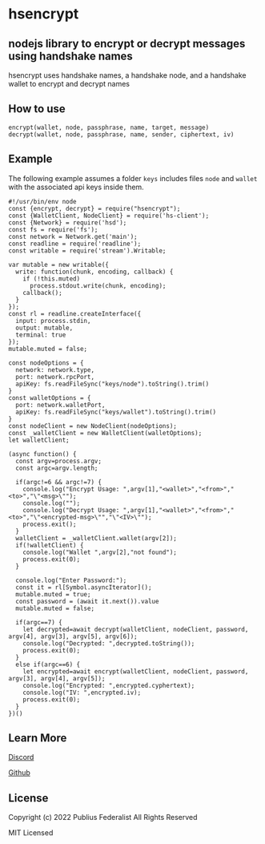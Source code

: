 # hsencrypt
## nodejs library to encrypt or decrypt messages using handshake names

hsencrypt uses handshake names, a handshake node, and a handshake wallet to encrypt and decrypt names

## How to use

```
encrypt(wallet, node, passphrase, name, target, message) 
decrypt(wallet, node, passphrase, name, sender, ciphertext, iv)
```

## Example

The following example assumes a folder `keys` includes files `node` and `wallet` with the associated api keys inside them.

```
#!/usr/bin/env node
const {encrypt, decrypt} = require("hsencrypt");
const {WalletClient, NodeClient} = require('hs-client');
const {Network} = require('hsd');
const fs = require('fs');
const network = Network.get('main');
const readline = require('readline');
const writable = require('stream').Writable;

var mutable = new writable({
  write: function(chunk, encoding, callback) {
    if (!this.muted)
      process.stdout.write(chunk, encoding);
    callback();
  }
});
const rl = readline.createInterface({
  input: process.stdin,
  output: mutable,
  terminal: true
});
mutable.muted = false;

const nodeOptions = {
  network: network.type,
  port: network.rpcPort,
  apiKey: fs.readFileSync("keys/node").toString().trim()
}
const walletOptions = {
  port: network.walletPort,
  apiKey: fs.readFileSync("keys/wallet").toString().trim()
}
const nodeClient = new NodeClient(nodeOptions);
const _walletClient = new WalletClient(walletOptions);
let walletClient;

(async function() {
  const argv=process.argv;
  const argc=argv.length;

  if(argc!=6 && argc!=7) {
    console.log("Encrypt Usage: ",argv[1],"<wallet>","<from>","<to>","\"<msg>\"");
    console.log("");
    console.log("Decrypt Usage: ",argv[1],"<wallet>","<from>","<to>","\"<encrypted-msg>\"","\"<IV>\"");
    process.exit();
  }
  walletClient = _walletClient.wallet(argv[2]);
  if(!walletClient) {
    console.log("Wallet ",argv[2],"not found");
    process.exit(0);
  }

  console.log("Enter Password:");
  const it = rl[Symbol.asyncIterator]();
  mutable.muted = true;
  const password = (await it.next()).value
  mutable.muted = false;

  if(argc==7) {
    let decrypted=await decrypt(walletClient, nodeClient, password, argv[4], argv[3], argv[5], argv[6]);
    console.log("Decrypted: ",decrypted.toString());
    process.exit(0);
  }
  else if(argc==6) {
    let encrypted=await encrypt(walletClient, nodeClient, password, argv[3], argv[4], argv[5]);
    console.log("Encrypted: ",encrypted.cyphertext);
    console.log("IV: ",encrypted.iv);
    process.exit(0);
  }
})()

```

## Learn More

[Discord](https://discord.gg/tXJ2UdGuda)

[Github](https://github.com/publiusfederalist)

## License

Copyright (c) 2022 Publius Federalist
All Rights Reserved

MIT Licensed
